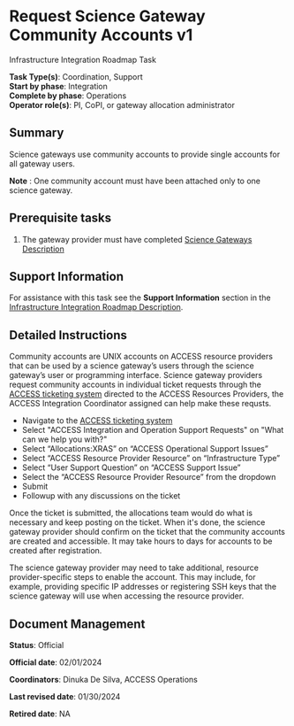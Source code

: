 # Request Science Gateway Community Accounts v1

Infrastructure Integration Roadmap Task

**Task Type(s)**: Coordination, Support  
**Start by phase**: Integration  
**Complete by phase**: Operations  
**Operator role(s)**: PI, CoPI, or gateway allocation administrator

## Summary

Science gateways use community accounts to provide single accounts for all gateway users.

**Note** : One community account must have been attached only to one science gateway.

## Prerequisite tasks

1.  The gateway provider must have completed [Science Gateways Description](Science_Gateway_Description_v1.md)

## Support Information

For assistance with this task see the **Support Information** section in the [Infrastructure Integration Roadmap Description](https://readthedocs.access-ci.org/projects/integration-roadmaps/en/latest/gateway/ACCESS_Integrated_Science_Gateway_-_Integration_Roadmap_Description.html#support-information).

## Detailed Instructions

Community accounts are UNIX accounts on ACCESS resource providers that can be used by a science gateway’s users through
the science gateway’s user or programming interface. Science gateway providers request community accounts in individual 
ticket requests through the [ACCESS ticketing system](https://access-ci.atlassian.net/servicedesk/customer/portal/2) 
directed to the ACCESS Resources Providers, the ACCESS Integration Coordinator assigned can help make these requsts.
- Navigate to the [ACCESS ticketing system](https://access-ci.atlassian.net/servicedesk/customer/portal/2) 
- Select "ACCESS Integration and Operation Support Requests" on "What can we help you with?"
- Select “Allocations:XRAS” on “ACCESS Operational Support Issues”
- Select “ACCESS Resource Provider Resource” on “Infrastructure Type”
- Select “User Support Question” on “ACCESS Support Issue”
- Select the “ACCESS Resource Provider Resource” from the dropdown
- Submit
- Followup with any discussions on the ticket

Once the ticket is submitted, the allocations team would do what is necessary and keep posting on the ticket. When it's done, 
the science gateway provider should confirm on the ticket that the community accounts are created and accessible. It may 
take hours to days for accounts to be created after registration.

The science gateway provider may need to take additional, resource provider-specific steps to enable the account. This 
may include, for example, providing specific IP addresses or registering SSH keys that the science gateway will use when 
accessing the resource provider.

## Document Management

**Status**: Official

**Official date**: 02/01/2024

**Coordinators**: Dinuka De Silva, ACCESS Operations

**Last revised date**: 01/30/2024

**Retired date**: NA
